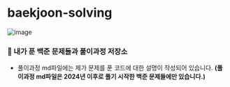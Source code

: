 # baekjoon-solving

![image](https://github.com/user-attachments/assets/06df528f-ec96-4860-8352-82fbcff40b33)


### 💾 내가 푼 백준 문제들과 풀이과정 저장소
- 풀이과정 md파일에는 제가 문제를 푼 코드에 대한 설명이 작성되어 있습니다.
**(풀이과정 md파일은 2024년 이후로 풀기 시작한 백준 문제들에만 있습니다.)**
